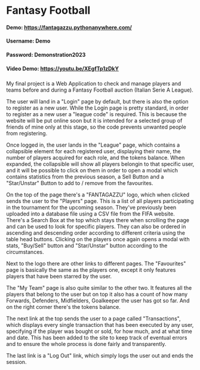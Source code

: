 # Fantasy Football

#### Demo: https://fantagazzu.pythonanywhere.com/
#### Username: Demo
#### Password: Demonstration2023

#### Video Demo:  <https://youtu.be/XEgfTp1zDkY>

#####
My final project is a Web Application to check and manage players and teams before and during a Fantasy Football auction (Italian Serie A League).

The user will land in a "Login" page by default, but there is also the option to register as a new user.
While the Login page is pretty standard, in order to register as a new user a "league code" is required.
This is because the website will be put online soon but it is intended for a selected group of friends of mine only at this stage,
so the code prevents unwanted people from registering.

Once logged in, the user lands in the "League" page, which contains a collapsible element for each registered user, displaying their name, the number of players acquired for each role, and the tokens balance.
When expanded, the collapsible will show all players belongin to that specific user, and it will be possible to click on them in order
to open a modal which contains statistics from the previous season, a Sell Button and a "Star/Unstar" Button to add to / remove from the favourites.

On the top of the page there's a "FANTAGAZZU" logo, which when clicked sends the user to the "Players" page.  This is a list of all
players participating in the tournament for the upcoming season. They've previously been uploaded into a database file using a CSV file from the FIFA website.
There's a Search Box at the top which stays there when scrolling the page and can be used to look for specific players. They can also be ordered in ascending and descending order according to different criteria using the table head buttons.
Clicking on the players once again opens a modal with stats, "Buy/Sell" button and "Star/Unstar" button according to the circumstances.

Next to the logo there are other links to different pages.
The "Favourites" page is basically the same as the players one, except it only features players that have been starred by the user.

The "My Team" page is also quite similar to the other two. It features all the players that belong to the user but on top it also has a count of how many Forwards, Defenders, Midfielders, Goalkeeper the user has got so far. And on the right corner there's the tokens balance.

The next link at the top sends the user to a page called "Transactions", which displays every single transaction that has been
executed by any user, specifying if the player was bought or sold, for how much, and at what time and date.
This has been added to the site to keep track of eventual errors and to ensure the whole process is done fairly and transparently.

The last link is a "Log Out" link, which simply logs the user out and ends the session.